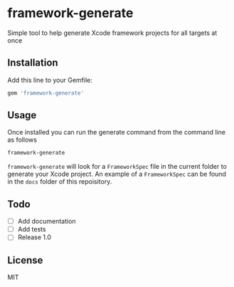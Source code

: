 # framework-generate
Simple tool to help generate Xcode framework projects for all targets at once

## Installation

Add this line to your Gemfile:

```rb
gem 'framework-generate'
```

## Usage

Once installed you can run the generate command from the command line as follows

```bash
framework-generate
```

`framework-generate` will look for a `FrameworkSpec` file in the current folder to generate your Xcode project. An example of a `FrameworkSpec` can be found in the `docs` folder of this repoisitory.

## Todo

- [ ] Add documentation
- [ ] Add tests
- [ ] Release 1.0

## License

MIT